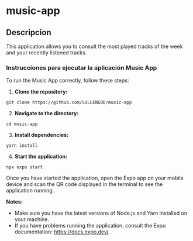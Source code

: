 
#  music-app

  

##  Descripcion
This application allows you to consult the most played tracks of the week and your recently listened tracks.

### Instrucciones para ejecutar la aplicación Music App
To run the Music App correctly, follow these steps:

1.  **Clone the repository:**

```
git clone https://github.com/SULLENGOD/music-app
```

2.  **Navigate to the directory:**

```
cd music-app
```

3.  **Install dependencies:**

```
yarn install
```

4.  **Start the application:**

```
npx expo start
```

Once you have started the application, open the Expo app on your mobile device and scan the QR code displayed in the terminal to see the application running.


**Notes:**

-   Make sure you have the latest versions of Node.js and Yarn installed on your machine.
-   If you have problems running the application, consult the Expo documentation: https://docs.expo.dev/.